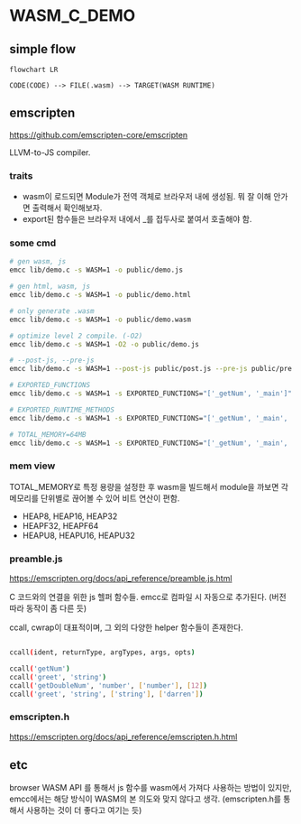# WASM_C_DEMO

## simple flow

```mermaid
flowchart LR

CODE(CODE) --> FILE(.wasm) --> TARGET(WASM RUNTIME)
```

## emscripten

https://github.com/emscripten-core/emscripten

LLVM-to-JS compiler.

### traits

-   wasm이 로드되면 Module가 전역 객체로 브라우저 내에 생성됨. 뭐 잘 이해 안가면 출력해서 확인해보자.
-   export된 함수들은 브라우저 내에서 \_를 접두사로 붙여서 호출해야 함.

### some cmd

```bash
# gen wasm, js
emcc lib/demo.c -s WASM=1 -o public/demo.js

# gen html, wasm, js
emcc lib/demo.c -s WASM=1 -o public/demo.html

# only generate .wasm
emcc lib/demo.c -s WASM=1 -o public/demo.wasm

# optimize level 2 compile. (-O2)
emcc lib/demo.c -s WASM=1 -O2 -o public/demo.js

# --post-js, --pre-js
emcc lib/demo.c -s WASM=1 --post-js public/post.js --pre-js public/pre.js -o public/demo.js

# EXPORTED_FUNCTIONS
emcc lib/demo.c -s WASM=1 -s EXPORTED_FUNCTIONS="['_getNum', '_main']"  --post-js public/post.js --pre-js public/pre.js -o public/demo.js

# EXPORTED_RUNTIME_METHODS
emcc lib/demo.c -s WASM=1 -s EXPORTED_FUNCTIONS="['_getNum', '_main', '_getDoubleNum', '_greet']" -s EXPORTED_RUNTIME_METHODS='["cwrap", "ccall"]' --post-js public/post.js --pre-js public/pre.js -o public/demo.js

# TOTAL_MEMORY=64MB
emcc lib/demo.c -s WASM=1 -s EXPORTED_FUNCTIONS="['_getNum', '_main', '_getDoubleNum', '_greet']" -s EXPORTED_RUNTIME_METHODS='["cwrap", "ccall"]' -s TOTAL_MEMORY=64MB  --post-js public/post.js --pre-js public/pre.js -o public/demo.js
```

### mem view

TOTAL_MEMORY로 특정 용량을 설정한 후 wasm을 빌드해서 module을 까보면
각 메모리를 단위별로 끊어볼 수 있어 비트 연산이 편함.

-   HEAP8, HEAP16, HEAP32
-   HEAPF32, HEAPF64
-   HEAPU8, HEAPU16, HEAPU32

### preamble.js

https://emscripten.org/docs/api_reference/preamble.js.html

C 코드와의 연결을 위한 js 헬퍼 함수들. emcc로 컴파일 시 자동으로 추가된다. (버전 따라 동작이 좀 다른 듯)

ccall, cwrap이 대표적이며, 그 외의 다양한 helper 함수들이 존재한다.

```bash

ccall(ident, returnType, argTypes, args, opts)

ccall('getNum')
ccall('greet', 'string')
ccall('getDoubleNum', 'number', ['number'], [12])
ccall('greet', 'string', ['string'], ['darren'])

```

### emscripten.h

https://emscripten.org/docs/api_reference/emscripten.h.html

## etc

browser WASM API 를 통해서 js 함수를 wasm에서 가져다 사용하는 방법이 있지만, emcc에서는 해당 방식이 WASM의 본 의도와 맞지 않다고 생각. (emscripten.h를 통해서 사용하는 것이 더 좋다고 여기는 듯)
